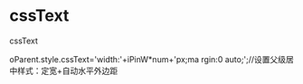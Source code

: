 # cssText


cssText

oParent.style.cssText='width:'+iPinW*num+'px;ma rgin:0 auto;';//设置父级居中样式：定宽+自动水平外边距